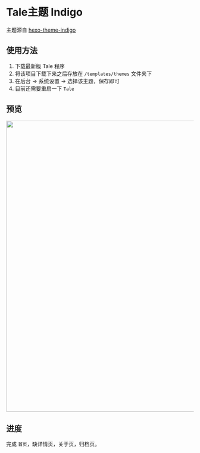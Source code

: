 # Tale主题 Indigo

主题源自 [hexo-theme-indigo](https://github.com/yscoder/hexo-theme-indigo)

## 使用方法

1. 下载最新版 Tale 程序
2. 将该项目下载下来之后存放在 `/templates/themes` 文件夹下
3. 在后台 -> 系统设置 -> 选择该主题，保存即可
4. 目前还需要重启一下 `Tale`

## 预览

<img src="https://ooo.0o0.ooo/2017/07/09/59624f9a8fcfb.png"  width="780" />

## 进度

完成 `首页`，缺详情页，关于页，归档页。